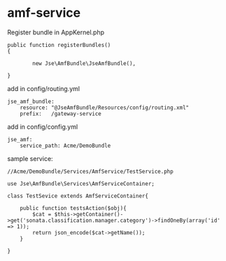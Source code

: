 amf-service
===============

Register bundle in AppKernel.php

    public function registerBundles()
    {
    
            new Jse\AmfBundle\JseAmfBundle(),
            
    }

add in config/routing.yml

    jse_amf_bundle:
        resource: "@JseAmfBundle/Resources/config/routing.xml"
        prefix:   /gateway-service
        
    
add in config/config.yml

    jse_amf:
        service_path: Acme/DemoBundle
        
  
sample service:

    //Acme/DemoBundle/Services/AmfService/TestService.php
  
    use Jse\AmfBundle\Services\AmfServiceContainer;

    class TestSevice extends AmfServiceContainer{
        
        public function testsAction($obj){
            $cat = $this->getContainer()->get('sonata.classification.manager.category')->findOneBy(array('id' => 1));
            return json_encode($cat->getName());
        }
        
    }

  

